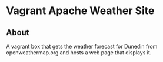 # Vagrant Apache Weather Site

## About
A vagrant box that gets the weather forecast for Dunedin from openweathermap.org and hosts a web page that displays it.
